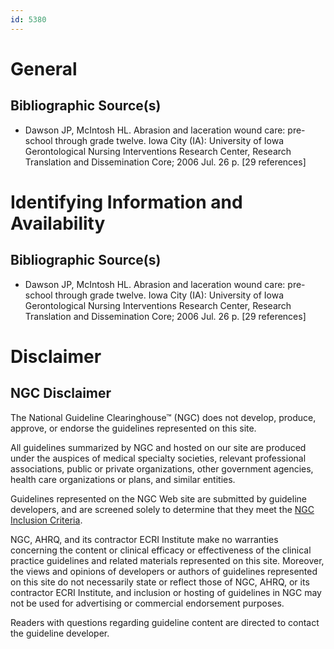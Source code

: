 ```yaml
---
id: 5380
---
```


# General

## Bibliographic Source(s)

- Dawson JP, McIntosh HL. Abrasion and laceration wound care: pre-school through grade twelve. Iowa City (IA): University of Iowa Gerontological Nursing Interventions Research Center, Research Translation and Dissemination Core; 2006 Jul. 26 p. [29 references]

# Identifying Information and Availability

## Bibliographic Source(s)

- Dawson JP, McIntosh HL. Abrasion and laceration wound care: pre-school through grade twelve. Iowa City (IA): University of Iowa Gerontological Nursing Interventions Research Center, Research Translation and Dissemination Core; 2006 Jul. 26 p. [29 references]

# Disclaimer

## NGC Disclaimer

The National Guideline Clearinghouse™ (NGC) does not develop, produce, approve, or endorse the guidelines represented on this site.

All guidelines summarized by NGC and hosted on our site are produced under the auspices of medical specialty societies, relevant professional associations, public or private organizations, other government agencies, health care organizations or plans, and similar entities.

Guidelines represented on the NGC Web site are submitted by guideline developers, and are screened solely to determine that they meet the [NGC Inclusion Criteria](/help-and-about/summaries/inclusion-criteria).

NGC, AHRQ, and its contractor ECRI Institute make no warranties concerning the content or clinical efficacy or effectiveness of the clinical practice guidelines and related materials represented on this site. Moreover, the views and opinions of developers or authors of guidelines represented on this site do not necessarily state or reflect those of NGC, AHRQ, or its contractor ECRI Institute, and inclusion or hosting of guidelines in NGC may not be used for advertising or commercial endorsement purposes.

Readers with questions regarding guideline content are directed to contact the guideline developer.

